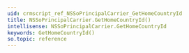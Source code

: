 ```yaml
---
uid: crmscript_ref_NSSoPrincipalCarrier_GetHomeCountryId
title: NSSoPrincipalCarrier.GetHomeCountryId()
intellisense: NSSoPrincipalCarrier.GetHomeCountryId
keywords: GetHomeCountryId()
so.topic: reference
---
```





